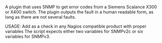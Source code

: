 A plugin that uses SNMP to get error codes from a Siemens Scalance X300 or X400 switch.
The plugin outputs the fault in a human readable form,
as long as there are not several faults.


USAGE:
Add as a check in any Nagios compatible product with proper variables
The script expects either two variables for SNMPv2c or six variables for SNMPv3.
